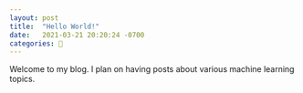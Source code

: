 ```yaml
---
layout: post
title:  "Hello World!"
date:   2021-03-21 20:20:24 -0700
categories: 👋
---
```

Welcome to my blog. I plan on having posts about various machine learning topics.
